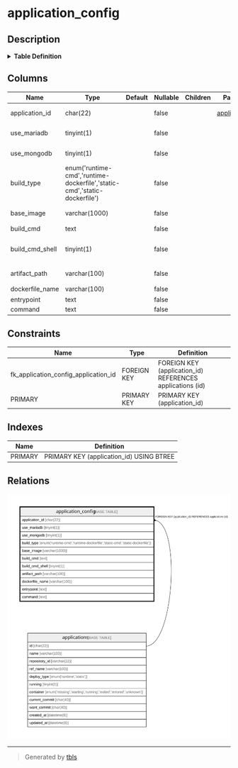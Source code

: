 # application_config

## Description

<details>
<summary><strong>Table Definition</strong></summary>

```sql
CREATE TABLE `application_config` (
  `application_id` char(22) NOT NULL COMMENT 'アプリケーションID',
  `use_mariadb` tinyint(1) NOT NULL COMMENT 'MariaDBを使用するか',
  `use_mongodb` tinyint(1) NOT NULL COMMENT 'MongoDBを使用するか',
  `build_type` enum('runtime-cmd','runtime-dockerfile','static-cmd','static-dockerfile') NOT NULL COMMENT 'ビルドタイプ',
  `base_image` varchar(1000) NOT NULL COMMENT 'ベースイメージの名前',
  `build_cmd` text NOT NULL COMMENT 'ビルドコマンド',
  `build_cmd_shell` tinyint(1) NOT NULL COMMENT 'ビルドコマンドをshellで実行するか',
  `artifact_path` varchar(100) NOT NULL COMMENT '静的成果物のパス',
  `dockerfile_name` varchar(100) NOT NULL COMMENT 'Dockerfile名',
  `entrypoint` text NOT NULL COMMENT 'Entrypoint(args)',
  `command` text NOT NULL COMMENT 'Command(args)',
  PRIMARY KEY (`application_id`),
  CONSTRAINT `fk_application_config_application_id` FOREIGN KEY (`application_id`) REFERENCES `applications` (`id`)
) ENGINE=InnoDB DEFAULT CHARSET=utf8mb4 COLLATE=utf8mb4_general_ci
```

</details>

## Columns

| Name | Type | Default | Nullable | Children | Parents | Comment |
| ---- | ---- | ------- | -------- | -------- | ------- | ------- |
| application_id | char(22) |  | false |  | [applications](applications.md) | アプリケーションID |
| use_mariadb | tinyint(1) |  | false |  |  | MariaDBを使用するか |
| use_mongodb | tinyint(1) |  | false |  |  | MongoDBを使用するか |
| build_type | enum('runtime-cmd','runtime-dockerfile','static-cmd','static-dockerfile') |  | false |  |  | ビルドタイプ |
| base_image | varchar(1000) |  | false |  |  | ベースイメージの名前 |
| build_cmd | text |  | false |  |  | ビルドコマンド |
| build_cmd_shell | tinyint(1) |  | false |  |  | ビルドコマンドをshellで実行するか |
| artifact_path | varchar(100) |  | false |  |  | 静的成果物のパス |
| dockerfile_name | varchar(100) |  | false |  |  | Dockerfile名 |
| entrypoint | text |  | false |  |  | Entrypoint(args) |
| command | text |  | false |  |  | Command(args) |

## Constraints

| Name | Type | Definition |
| ---- | ---- | ---------- |
| fk_application_config_application_id | FOREIGN KEY | FOREIGN KEY (application_id) REFERENCES applications (id) |
| PRIMARY | PRIMARY KEY | PRIMARY KEY (application_id) |

## Indexes

| Name | Definition |
| ---- | ---------- |
| PRIMARY | PRIMARY KEY (application_id) USING BTREE |

## Relations

![er](application_config.svg)

---

> Generated by [tbls](https://github.com/k1LoW/tbls)
